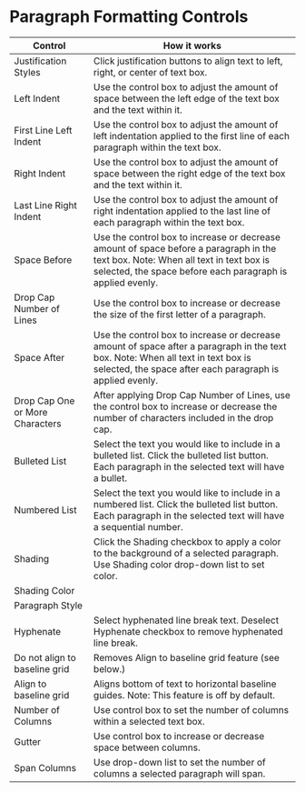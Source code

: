 # Paragraph Formatting Controls

| Control                         | How it works                                                                                                                                                                                    |
| ------------------------------- | ----------------------------------------------------------------------------------------------------------------------------------------------------------------------------------------------- |
| Justification Styles            | Click justification buttons to align text to left, right, or center of text box.                                                                                                                |
| Left Indent                     | Use the control box to adjust the amount of space between the left edge of the text box and the text within it.                                                                                 |
| First Line Left Indent          | Use the control box to adjust the amount of left indentation applied to the first line of each paragraph within the text box.                                                                   |
| Right Indent                    | Use the control box to adjust the amount of space between the right edge of the text box and the text within it.                                                                                |
| Last Line Right Indent          | Use the control box to adjust the amount of right indentation applied to the last line of each paragraph within the text box.                                                                   |
| Space Before                    | Use the control box to increase or decrease amount of space before a paragraph in the text box. Note: When all text in text box is selected, the space before each paragraph is applied evenly. |
| Drop Cap Number of Lines        | Use the control box to increase or decrease the size of the first letter of a paragraph.                                                                                                        |
| Space After                     | Use the control box to increase or decrease amount of space after a paragraph in the text box. Note: When all text in text box is selected, the space after each paragraph is applied evenly.   |
| Drop Cap One or More Characters | After applying Drop Cap Number of Lines, use the control box to increase or decrease the number of characters included in the drop cap.                                                         |
| Bulleted List                   | Select the text you would like to include in a bulleted list. Click the bulleted list button. Each paragraph in the selected text will have a bullet.                                           |
| Numbered List                   | Select the text you would like to include in a numbered list. Click the bulleted list button. Each paragraph in the selected text will have a sequential number.                                |
| Shading                         | Click the Shading checkbox to apply a color to the background of a selected paragraph. Use Shading color drop-down list to set color.                                                           |
| Shading Color                   |                                                                                                                                                                                                 |
| Paragraph Style                 |                                                                                                                                                                                                 |
| Hyphenate                       | Select hyphenated line break text. Deselect Hyphenate checkbox to remove hyphenated line break.                                                                                                 |
| Do not align to baseline grid   | Removes Align to baseline grid feature (see below.)                                                                                                                                             |
| Align to baseline grid          | Aligns bottom of text to horizontal baseline guides. Note: This feature is off by default.                                                                                                      |
| Number of Columns               | Use control box to set the number of columns within a selected text box.                                                                                                                        |
| Gutter                          | Use control box to increase or decrease space between columns.                                                                                                                                  |
| Span Columns                    | Use drop-down list to set the number of columns a selected paragraph will span.                                                                                                                 |
